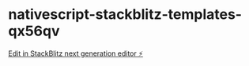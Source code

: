 # nativescript-stackblitz-templates-qx56qv

[Edit in StackBlitz next generation editor ⚡️](https://stackblitz.com/~/github.com/alaoui-glitch/nativescript-stackblitz-templates-qx56qv)
